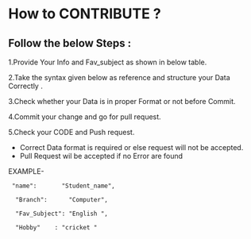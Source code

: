  
# How to CONTRIBUTE ?

## Follow the below Steps :
1.Provide Your Info and Fav_subject as shown in below table.

2.Take the syntax given below as reference and structure your Data Correctly .

3.Check whether  your Data is in proper Format or not before Commit.

4.Commit your change and go for pull request.

5.Check your CODE and Push request.
- Correct Data format is required or else request will not be accepted.
- Pull Request wil be accepted if no Error are found

EXAMPLE-
    
     "name":       "Student_name",
      
      "Branch":      "Computer",
      
      "Fav_Subject": "English ",
      
      "Hobby"    : "cricket "
